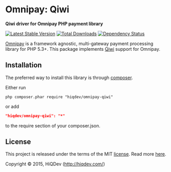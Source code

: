 Omnipay: Qiwi
=============

**Qiwi driver for Omnipay PHP payment library**

[![Latest Stable Version](https://poser.pugx.org/hiqdev/omnipay-qiwi/v/stable)](//packagist.org/packages/hiqdev/omnipay-qiwi)
[![Total Downloads](https://poser.pugx.org/hiqdev/omnipay-qiwi/downloads)](//packagist.org/packages/hiqdev/omnipay-qiwi)
[![Dependency Status](https://www.versioneye.com/php/hiqdev:omnipay-qiwi/dev-master/badge.svg)](https://www.versioneye.com/php/hiqdev:omnipay-qiwi/dev-master)

[Omnipay](https://github.com/omnipay/omnipay) is a framework agnostic, multi-gateway payment
processing library for PHP 5.3+.
This package implements [Qiwi](https://qiwi.ru/) support for Omnipay.

## Installation

The preferred way to install this library is through [composer](http://getcomposer.org/download/).

Either run

```
php composer.phar require "hiqdev/omnipay-qiwi"
```

or add

```json
"hiqdev/omnipay-qiwi": "*"
```

to the require section of your composer.json.

## License

This project is released under the terms of the MIT [license](LICENSE).
Read more [here](http://choosealicense.com/licenses/mit).

Copyright © 2015, HiQDev (http://hiqdev.com/)
